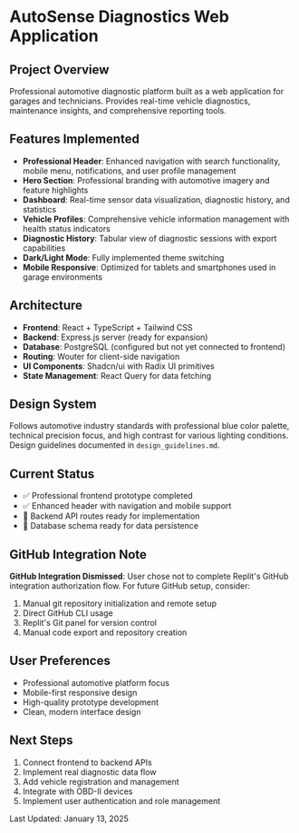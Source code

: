 # AutoSense Diagnostics Web Application

## Project Overview
Professional automotive diagnostic platform built as a web application for garages and technicians. Provides real-time vehicle diagnostics, maintenance insights, and comprehensive reporting tools.

## Features Implemented
- **Professional Header**: Enhanced navigation with search functionality, mobile menu, notifications, and user profile management
- **Hero Section**: Professional branding with automotive imagery and feature highlights
- **Dashboard**: Real-time sensor data visualization, diagnostic history, and statistics
- **Vehicle Profiles**: Comprehensive vehicle information management with health status indicators
- **Diagnostic History**: Tabular view of diagnostic sessions with export capabilities
- **Dark/Light Mode**: Fully implemented theme switching
- **Mobile Responsive**: Optimized for tablets and smartphones used in garage environments

## Architecture
- **Frontend**: React + TypeScript + Tailwind CSS
- **Backend**: Express.js server (ready for expansion)
- **Database**: PostgreSQL (configured but not yet connected to frontend)
- **Routing**: Wouter for client-side navigation
- **UI Components**: Shadcn/ui with Radix UI primitives
- **State Management**: React Query for data fetching

## Design System
Follows automotive industry standards with professional blue color palette, technical precision focus, and high contrast for various lighting conditions. Design guidelines documented in `design_guidelines.md`.

## Current Status
- ✅ Professional frontend prototype completed
- ✅ Enhanced header with navigation and mobile support
- 🔄 Backend API routes ready for implementation
- 🔄 Database schema ready for data persistence

## GitHub Integration Note
**GitHub Integration Dismissed**: User chose not to complete Replit's GitHub integration authorization flow. For future GitHub setup, consider:
1. Manual git repository initialization and remote setup
2. Direct GitHub CLI usage
3. Replit's Git panel for version control
4. Manual code export and repository creation

## User Preferences
- Professional automotive platform focus
- Mobile-first responsive design
- High-quality prototype development
- Clean, modern interface design

## Next Steps
1. Connect frontend to backend APIs
2. Implement real diagnostic data flow
3. Add vehicle registration and management
4. Integrate with OBD-II devices
5. Implement user authentication and role management

Last Updated: January 13, 2025